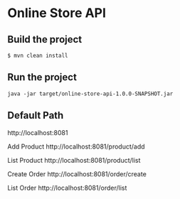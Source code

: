 # Online Store API


## Build the project
    $ mvn clean install

## Run the project

    java -jar target/online-store-api-1.0.0-SNAPSHOT.jar 
    
## Default Path

http://localhost:8081


Add Product
http://localhost:8081/product/add

List Product
http://localhost:8081/product/list

Create Order
http://localhost:8081/order/create

List Order
http://localhost:8081/order/list    
